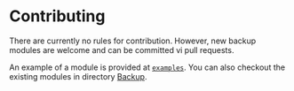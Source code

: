 # Contributing

There are currently no rules for contribution. However, new backup modules are welcome and can be committed vi pull requests.

An example of a module is provided at [```examples```](examles/ExampleModule.pm). You can also checkout the existing modules in directory [Backup](Backup).



